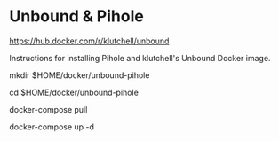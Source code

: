 # Unbound & Pihole
https://hub.docker.com/r/klutchell/unbound

Instructions for installing Pihole and klutchell's Unbound Docker image.

mkdir $HOME/docker/unbound-pihole

cd $HOME/docker/unbound-pihole

docker-compose pull

docker-compose up -d